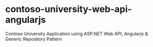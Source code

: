# contoso-university-web-api-angularjs
Contoso University Application using ASP.NET Web API, Angularjs &amp; Generic Repository Pattern
